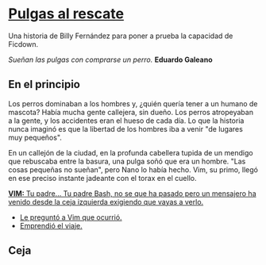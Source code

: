 # [Pulgas al rescate](/en-el-principio)

Una historia de Billy Fernández para poner a prueba la capacidad de Ficdown.

*Sueñan las pulgas con comprarse un perro.*  **Eduardo Galeano**

## En el principio

Los perros dominaban a los hombres y, ¿quién quería tener a un humano de mascota?  Había mucha gente callejera, sin dueño. Los perros atropeyaban a la gente, y los accidentes eran el hueso de cada día. Lo que la historia nunca imaginó es que la libertad de los hombres iba a venir "de lugares muy pequeños".

En un callejón de la ciudad, en la profunda cabellera tupida de un mendigo que rebuscaba entre la basura, una pulga soñó que era un hombre. "Las cosas pequeñas no sueñan", pero Nano lo había hecho. Vim, su primo, llegó en ese preciso instante jadeante con el torax en el cuello.

[**VIM:** Tu padre... Tu padre Bash, no se que ha pasado pero un mensajero ha venido desde la ceja izquierda exigiendo que vayas a verlo.](?vim)

- [Le preguntó a Vim que ocurrió.](?!vim#vim)
- [Emprendió el viaje.](/ceja?vim)

## Ceja

